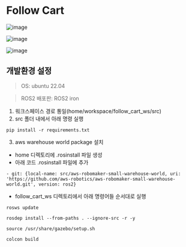 # Follow Cart



![image](https://github.com/follow-cart/follow-cart/assets/76193871/056d14de-6243-4535-b3ef-a6cb60f31de8)

![image](https://github.com/follow-cart/follow-cart/assets/76193871/a6551c5f-80e9-4152-8e06-5a3fed32636a)

![image](https://github.com/follow-cart/follow-cart/assets/76193871/0757e9ca-d7d1-430f-8781-faf2cc3d42d4)




## 개발환경 설정



> OS: ubuntu 22.04

> ROS2 배포판: ROS2 iron



1. 워크스페이스 경로 통일(home/workspace/follow_cart_ws/src)
2. src 폴더 내에서 아래 명령 실행


```
pip install -r requirements.txt
```

3. aws warehouse world package 설치
- home 디렉토리에 .rosinstall 파일 생성
- 아래 코드 .rosinstall 파일에 추가

```
- git: {local-name: src/aws-robomaker-small-warehouse-world, uri: 'https://github.com/aws-robotics/aws-robomaker-small-warehouse-world.git', version: ros2}
```

- follow_cart_ws 디렉토리에서 아래 명령어들 순서대로 실행

```
rosws update
```

```
rosdep install --from-paths . --ignore-src -r -y
```

```
source /usr/share/gazebo/setup.sh
```

```
colcon build
```
